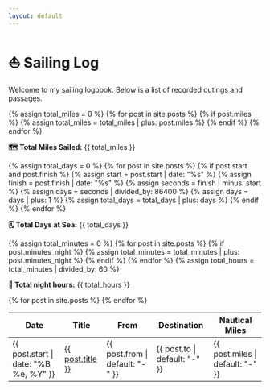 ```yaml
---
layout: default
---
```


# ⛵ Sailing Log

Welcome to my sailing logbook. Below is a list of recorded outings and passages.

{% assign total_miles = 0 %}
{% for post in site.posts %}
  {% if post.miles %}
    {% assign total_miles = total_miles | plus: post.miles %}
  {% endif %}
{% endfor %}
<p><strong>🗺️ Total Miles Sailed:</strong> {{ total_miles }}</p>

{% assign total_days = 0 %}
{% for post in site.posts %}
  {% if post.start and post.finish %}
    {% assign start = post.start | date: "%s" %}
    {% assign finish = post.finish | date: "%s" %}
    {% assign seconds = finish | minus: start %}
    {% assign days = seconds | divided_by: 86400 %}
    {% assign days = days | plus: 1 %}
    {% assign total_days = total_days | plus: days %}
  {% endif %}
{% endfor %}
<p><strong>🗓️ Total Days at Sea:</strong> {{ total_days }}</p>

{% assign total_minutes = 0 %}
{% for post in site.posts %}
  {% if post.minutes_night %}
    {% assign total_minutes = total_minutes | plus: post.minutes_night %}
  {% endif %}
{% endfor %}
{% assign total_hours = total_minutes | divided_by: 60 %}
<p><strong>🌙 Total night hours:</strong> {{ total_hours }}</p>

<table>
  <thead>
    <tr>
      <th>Date</th>
      <th>Title</th>
      <th>From</th>
      <th>Destination</th>
      <th>Nautical Miles</th>
    </tr>
  </thead>
  <tbody>
    {% for post in site.posts %}
    <tr>
      <td>{{ post.start | date: "%B %e, %Y" }}</td>
      <td><a href="{{ post.url }}">{{ post.title }}</a></td>
      <td>{{ post.from | default: "-" }}</td>
      <td>{{ post.to | default: "-" }}</td>
      <td>{{ post.miles | default: "-" }}</td>
    </tr>
    {% endfor %}
  </tbody>
</table>
